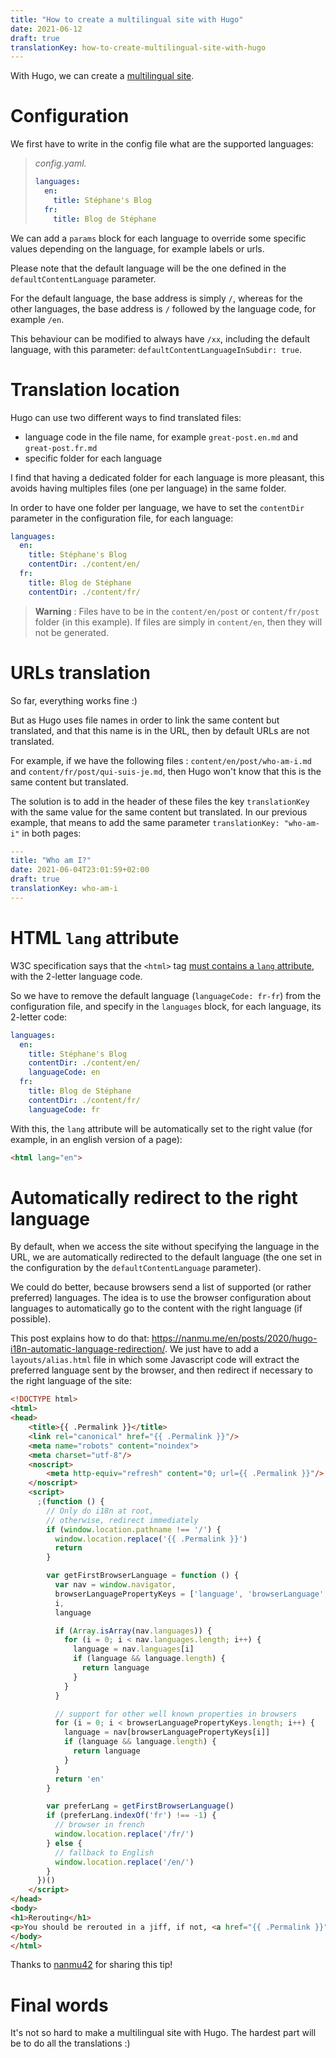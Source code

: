 ```yaml
---
title: "How to create a multilingual site with Hugo"
date: 2021-06-12
draft: true
translationKey: how-to-create-multilingual-site-with-hugo
---
```


With Hugo, we can create a [multilingual site](https://gohugo.io/content-management/multilingual/).

# Configuration
We first have to write in the config file what are the supported languages:

> *config.yaml.*
> ```yaml
> languages:
>   en:
>     title: Stéphane's Blog
>   fr:
>     title: Blog de Stéphane
> ```

We can add a `params` block for each language to override some specific values depending on the language, for example labels or urls.

Please note that the default language will be the one defined in the `defaultContentLanguage` parameter.

For the default language, the base address is simply `/`, whereas for the other languages, the base address is `/` followed by the language code, for example `/en`.

This behaviour can be modified to always have `/xx`, including the default language, with this parameter: `defaultContentLanguageInSubdir: true`.

# Translation location
Hugo can use two different ways to find translated files:
- language code in the file name, for example `great-post.en.md` and `great-post.fr.md`
- specific folder for each language

I find that having a dedicated folder for each language is more pleasant, this avoids having multiples files (one per language) in the same folder.

In order to have one folder per language, we have to set the `contentDir` parameter in the configuration file, for each language:

```yaml
languages:
  en:
    title: Stéphane's Blog
    contentDir: ./content/en/
  fr:
    title: Blog de Stéphane
    contentDir: ./content/fr/
```

> **Warning** : Files have to be in the `content/en/post` or `content/fr/post` folder (in this example).
> If files are simply in `content/en`, then they will not be generated.

# URLs translation
So far, everything works fine :)

But as Hugo uses file names in order to link the same content but translated, and that this name is in the URL, then by default URLs are not translated.

For example, if we have the following files : `content/en/post/who-am-i.md` and `content/fr/post/qui-suis-je.md`, then Hugo won't know that this is the same content but translated.

The solution is to add in the header of these files the key `translationKey` with the same value for the same content but translated.
In our previous example, that means to add the same parameter `translationKey: "who-am-i"` in both pages:

```yaml
---
title: "Who am I?"
date: 2021-06-04T23:01:59+02:00
draft: true
translationKey: who-am-i
---
```

# HTML `lang` attribute
W3C specification says that the `<html>` tag [must contains a `lang` attribute](https://www.w3.org/International/questions/qa-html-language-declarations), with the 2-letter language code.

So we have to remove the default language (`languageCode: fr-fr`) from the configuration file, and specify in the `languages` block, for each language, its 2-letter code:

```yaml
languages:
  en:
    title: Stéphane's Blog
    contentDir: ./content/en/
    languageCode: en
  fr:
    title: Blog de Stéphane
    contentDir: ./content/fr/
    languageCode: fr
```

With this, the  `lang` attribute will be automatically set to the right value (for example, in an english version of a page):

```html
<html lang="en">
```

# Automatically redirect to the right language
By default, when we access the site without specifying the language in the URL, we are automatically redirected to the default language (the one set in the configuration by the `defaultContentLanguage` parameter).

We could do better, because browsers send a list of supported (or rather preferred) languages.
The idea is to use the browser configuration about languages to automatically go to the content with the right language (if possible).

This post explains how to do that: https://nanmu.me/en/posts/2020/hugo-i18n-automatic-language-redirection/.
We just have to add a `layouts/alias.html` file in which some Javascript code will extract the preferred language sent by the browser, and then redirect if necessary to the right language of the site:

```html
<!DOCTYPE html>
<html>
<head>
    <title>{{ .Permalink }}</title>
    <link rel="canonical" href="{{ .Permalink }}"/>
    <meta name="robots" content="noindex">
    <meta charset="utf-8"/>
    <noscript>
        <meta http-equiv="refresh" content="0; url={{ .Permalink }}"/>
    </noscript>
    <script>
      ;(function () {
        // Only do i18n at root, 
        // otherwise, redirect immediately
        if (window.location.pathname !== '/') {
          window.location.replace('{{ .Permalink }}')
          return
        }

        var getFirstBrowserLanguage = function () {
          var nav = window.navigator,
          browserLanguagePropertyKeys = ['language', 'browserLanguage', 'systemLanguage', 'userLanguage'],
          i,
          language

          if (Array.isArray(nav.languages)) {
            for (i = 0; i < nav.languages.length; i++) {
              language = nav.languages[i]
              if (language && language.length) {
                return language
              }
            }
          }

          // support for other well known properties in browsers
          for (i = 0; i < browserLanguagePropertyKeys.length; i++) {
            language = nav[browserLanguagePropertyKeys[i]]
            if (language && language.length) {
              return language
            }
          }
          return 'en'
        }

        var preferLang = getFirstBrowserLanguage()
        if (preferLang.indexOf('fr') !== -1) {
          // browser in french
          window.location.replace('/fr/')
        } else {
          // fallback to English
          window.location.replace('/en/')
        }
      })()
    </script>
</head>
<body>
<h1>Rerouting</h1>
<p>You should be rerouted in a jiff, if not, <a href="{{ .Permalink }}">click here</a>.</p>
</body>
</html>
```

Thanks to [nanmu42](https://twitter.com/nanmu42) for sharing this tip!

# Final words
It's not so hard to make a multilingual site with Hugo.
The hardest part will be to do all the translations :)
